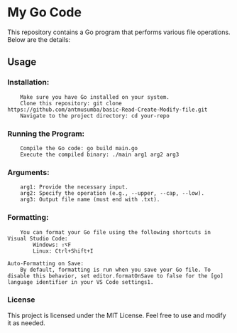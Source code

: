 # My Go Code

This repository contains a Go program that performs various file operations. Below are the details:

## Usage

### Installation:

        Make sure you have Go installed on your system.
        Clone this repository: git clone https://github.com/antmusumba/basic-Read-Create-Modify-file.git
        Navigate to the project directory: cd your-repo

### Running the Program:

        Compile the Go code: go build main.go
        Execute the compiled binary: ./main arg1 arg2 arg3

### Arguments:

        arg1: Provide the necessary input.
        arg2: Specify the operation (e.g., --upper, --cap, --low).
        arg3: Output file name (must end with .txt).

### Formatting:

        You can format your Go file using the following shortcuts in Visual Studio Code:
            Windows: ⇧⌥F
            Linux: Ctrl+Shift+I

    Auto-Formatting on Save:
        By default, formatting is run when you save your Go file. To disable this behavior, set editor.formatOnSave to false for the [go] language identifier in your VS Code settings1.

### License

This project is licensed under the MIT License. Feel free to use and modify it as needed.
